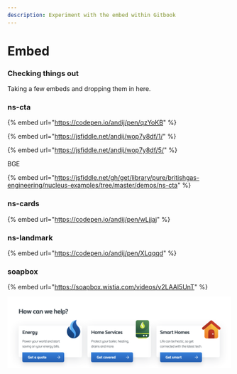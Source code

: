 ```yaml
---
description: Experiment with the embed within Gitbook
---
```


# Embed

### Checking things out

Taking a few embeds and dropping them in here.

### ns-cta

{% embed url="https://codepen.io/andij/pen/qzYoKB" %}

{% embed url="https://jsfiddle.net/andij/wop7y8df/1/" %}

{% embed url="https://jsfiddle.net/andij/wop7y8df/5/" %}

BGE



{% embed url="https://jsfiddle.net/gh/get/library/pure/britishgas-engineering/nucleus-examples/tree/master/demos/ns-cta" %}



### 

### ns-cards

{% embed url="https://codepen.io/andij/pen/wLjjaj" %}

### ns-landmark

{% embed url="https://codepen.io/andij/pen/XLqqqd" %}

### soapbox

{% embed url="https://soapbox.wistia.com/videos/v2LAAl5UnT" %}

![Caption content](../.gitbook/assets/image.png)

